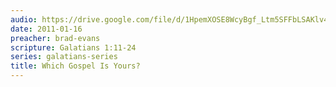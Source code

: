 ```yaml
---
audio: https://drive.google.com/file/d/1HpemXOSE8WcyBgf_Ltm5SFFbLSAKlv4q/view
date: 2011-01-16
preacher: brad-evans
scripture: Galatians 1:11-24
series: galatians-series
title: Which Gospel Is Yours?
---
```

